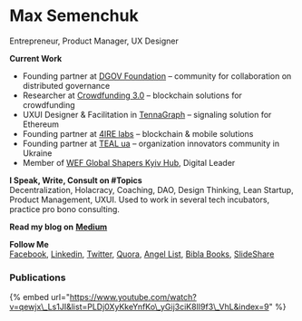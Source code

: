 # Max Semenchuk

Entrepreneur, Product Manager, UX Designer

**Current Work**  
- Founding partner at [DGOV Foundation](https://dgov.foundation/) – community for collaboration on distributed governance  
- Researcher at [Crowdfunding 3.0](https://crowdfunding3.com/) – blockchain solutions for crowdfunding  
- UXUI Designer & Facilitation in [TennaGraph](https://ethsignals.gitbook.io/wiki/) – signaling solution for Ethereum  
- Founding partner at [4IRE labs](http://4irelabs.com/) – blockchain & mobile solutions  
- Founding partner at [TEAL ua](http://teal-ua.org/) – organization innovators community in Ukraine  
- Member of [WEF Global Shapers Kyiv Hub](http://globalshapers.kyiv.ua/), Digital Leader   
  
**I Speak, Write, Consult on \#Topics**  
Decentralization, Holacracy, Coaching, DAO, Design Thinking, Lean Startup, Product Management, UXUI. Used to work in several tech incubators, practice pro bono consulting.  
  
**Read my blog on** [**Medium**](https://medium.com/@maxsemenchuk)  
  
**Follow Me**  
[Facebook](https://www.facebook.com/max.semenchuk), [Linkedin](http://linkedin.com/in/maxsemenchuk/), [Twitter](https://twitter.com/maxsemenchuk), [Quora](https://www.quora.com/profile/Max-Semenchuk), [Angel List](https://angel.co/max-semenchuk), [Bibla Books](http://bibla.ru/maxsemenchuk/), [SlideShare](https://www.slideshare.net/maxsemenchuk)

### Publications

{% embed url="https://www.youtube.com/watch?v=qewjx\_Ls1JI&list=PLDj0XyKkeYnfKo\_yGij3ciK8lI9f3\_VhL&index=9" %}

